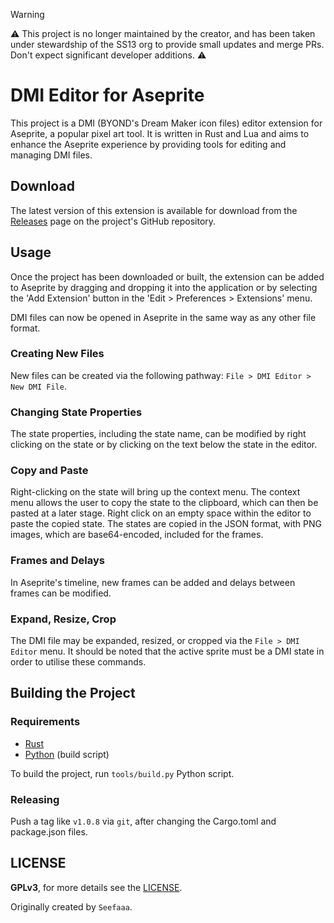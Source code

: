 > [!WARNING]
> ⚠ This project is no longer maintained by the creator, and has been taken under stewardship of the SS13 org to provide small updates and merge PRs. Don't expect significant developer additions. ⚠

# DMI Editor for Aseprite

This project is a DMI (BYOND's Dream Maker icon files) editor extension for Aseprite, a popular pixel art tool. It is written in Rust and Lua and aims to enhance the Aseprite experience by providing tools for editing and managing DMI files.

## Download

The latest version of this extension is available for download from the [Releases](https://github.com/spacestation13/aseprite-dmi/releases) page on the project's GitHub repository.

## Usage

Once the project has been downloaded or built, the extension can be added to Aseprite by dragging and dropping it into the application or by selecting the 'Add Extension' button in the 'Edit > Preferences > Extensions' menu.

DMI files can now be opened in Aseprite in the same way as any other file format.

### Creating New Files

New files can be created via the following pathway: `File > DMI Editor > New DMI File`.

### Changing State Properties

The state properties, including the state name, can be modified by right clicking on the state or by clicking on the text below the state in the editor.

### Copy and Paste

Right-clicking on the state will bring up the context menu. The context menu allows the user to copy the state to the clipboard, which can then be pasted at a later stage. Right click on an empty space within the editor to paste the copied state. The states are copied in the JSON format, with PNG images, which are base64-encoded, included for the frames.

### Frames and Delays

In Aseprite's timeline, new frames can be added and delays between frames can be modified.

### Expand, Resize, Crop

The DMI file may be expanded, resized, or cropped via the `File > DMI Editor` menu. It should be noted that the active sprite must be a DMI state in order to utilise these commands.

## Building the Project

### Requirements

- [Rust](https://www.rust-lang.org/)
- [Python](https://www.python.org/) (build script)

To build the project, run `tools/build.py` Python script.

### Releasing

Push a tag like `v1.0.8` via `git`, after changing the Cargo.toml and package.json files.

## LICENSE

**GPLv3**, for more details see the [LICENSE](./LICENSE).

Originally created by `Seefaaa`.
